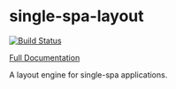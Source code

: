 # single-spa-layout

[![Build Status](https://travis-ci.com/single-spa/single-spa-layout.svg?branch=master)](https://travis-ci.com/single-spa/single-spa-layout)

[Full Documentation](https://single-spa.js.org/docs/layout-overview/)

A layout engine for single-spa applications.
